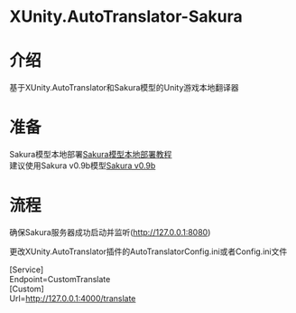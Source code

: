 # XUnity.AutoTranslator-Sakura
# 介绍
基于XUnity.AutoTranslator和Sakura模型的Unity游戏本地翻译器  
# 准备
Sakura模型本地部署[Sakura模型本地部署教程](https://github.com/SakuraLLM/Sakura-13B-Galgame/wiki/llama.cpp%E4%B8%80%E9%94%AE%E5%8C%85%E9%83%A8%E7%BD%B2%E6%95%99%E7%A8%8B)  
建议使用Sakura v0.9b模型[Sakura v0.9b](https://hf-mirror.com/SakuraLLM/Sakura-13B-LNovel-v0.9b-GGUF/tree/main) 
# 流程
确保Sakura服务器成功启动并监听(http://127.0.0.1:8080)

更改XUnity.AutoTranslator插件的AutoTranslatorConfig.ini或者Config.ini文件  

[Service]  
Endpoint=CustomTranslate  
[Custom]  
Url=http://127.0.0.1:4000/translate  

